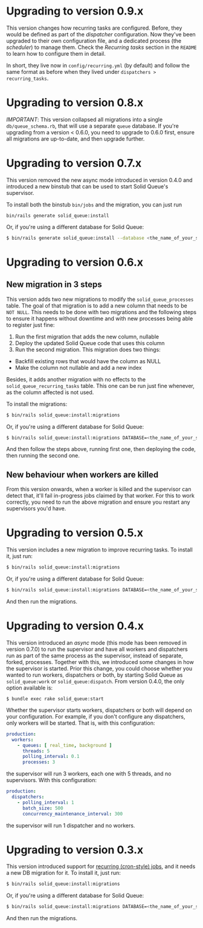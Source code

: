 # Upgrading to version 0.9.x
This version changes how recurring tasks are configured. Before, they would be defined as part of the _dispatcher_ configuration. Now they've been upgraded to their own configuration file, and a dedicated process (the _scheduler_) to manage them. Check the _Recurring tasks_ section in the `README` to learn how to configure them in detail.

In short, they live now in `config/recurring.yml` (by default) and follow the same format as before when they lived under `dispatchers > recurring_tasks`.

# Upgrading to version 0.8.x
*IMPORTANT*: This version collapsed all migrations into a single `db/queue_schema.rb`, that will use a separate `queue` database. If you're upgrading from a version < 0.6.0, you need to upgrade to 0.6.0 first, ensure all migrations are up-to-date, and then upgrade further.

# Upgrading to version 0.7.x

This version removed the new async mode introduced in version 0.4.0 and introduced a new binstub that can be used to start Solid Queue's supervisor.

To install both the binstub `bin/jobs` and the migration, you can just run
```
bin/rails generate solid_queue:install
```

Or, if you're using a different database for Solid Queue:

```bash
$ bin/rails generate solid_queue:install --database <the_name_of_your_solid_queue_db>
```


# Upgrading to version 0.6.x

## New migration in 3 steps
This version adds two new migrations to modify the `solid_queue_processes` table. The goal of that migration is to add a new column that needs to be `NOT NULL`. This needs to be done with two migrations and the following steps to ensure it happens without downtime and with new processes being able to register just fine:
1. Run the first migration that adds the new column, nullable
2. Deploy the updated Solid Queue code that uses this column
2. Run the second migration. This migration does two things:
  - Backfill existing rows that would have the column as NULL
  - Make the column not nullable and add a new index

Besides, it adds another migration with no effects to the `solid_queue_recurring_tasks` table. This one can be run just fine whenever, as the column affected is not used.

To install the migrations:
```bash
$ bin/rails solid_queue:install:migrations
```

Or, if you're using a different database for Solid Queue:

```bash
$ bin/rails solid_queue:install:migrations DATABASE=<the_name_of_your_solid_queue_db>
```

And then follow the steps above, running first one, then deploying the code, then running the second one.

## New behaviour when workers are killed
From this version onwards, when a worker is killed and the supervisor can detect that, it'll fail in-progress jobs claimed by that worker. For this to work correctly, you need to run the above migration and ensure you restart any supervisors you'd have. 


# Upgrading to version 0.5.x
This version includes a new migration to improve recurring tasks. To install it, just run:

```bash
$ bin/rails solid_queue:install:migrations
```

Or, if you're using a different database for Solid Queue:

```bash
$ bin/rails solid_queue:install:migrations DATABASE=<the_name_of_your_solid_queue_db>
```

And then run the migrations.


# Upgrading to version 0.4.x
This version introduced an _async_ mode (this mode has been removed in version 0.7.0) to run the supervisor and have all workers and dispatchers run as part of the same process as the supervisor, instead of separate, forked, processes. Together with this, we introduced some changes in how the supervisor is started. Prior this change, you could choose whether you wanted to run workers, dispatchers or both, by starting Solid Queue as `solid_queue:work` or `solid_queue:dispatch`. From version 0.4.0, the only option available is:

```
$ bundle exec rake solid_queue:start
```
Whether the supervisor starts workers, dispatchers or both will depend on your configuration. For example, if you don't configure any dispatchers, only workers will be started. That is, with this configuration:

```yml
production:
  workers:
    - queues: [ real_time, background ]
      threads: 5
      polling_interval: 0.1
      processes: 3
```
the supervisor will run 3 workers, each one with 5 threads, and no supervisors. With this configuration:
```yml
production:
  dispatchers:
    - polling_interval: 1
      batch_size: 500
      concurrency_maintenance_interval: 300
```
the supervisor will run 1 dispatcher and no workers.


# Upgrading to version 0.3.x
This version introduced support for [recurring (cron-style) jobs](https://github.com/rails/solid_queue/blob/main/README.md#recurring-tasks), and it needs a new DB migration for it. To install it, just run:

```bash
$ bin/rails solid_queue:install:migrations
```

Or, if you're using a different database for Solid Queue:

```bash
$ bin/rails solid_queue:install:migrations DATABASE=<the_name_of_your_solid_queue_db>
```

And then run the migrations.
